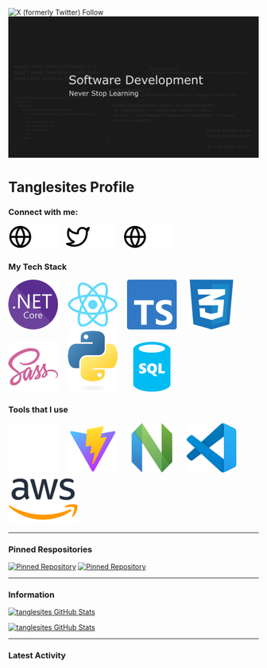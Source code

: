 ![X (formerly Twitter) Follow](https://img.shields.io/twitter/follow/tanglesite?style=for-the-badge&logo=Twitter&logoColor=%231D9BF0&label=%40Tanglesite&labelColor=%23000&color=%231D9BF0&cacheSeconds=3600)
&nbsp;&nbsp;&nbsp;&nbsp;
![Banner](./YouTubeBanner1.png)

# Tanglesites Profile

### Connect with me:

[![website](./icons/globe-light.svg)](https://github.com/tanglesites-git#gh-light-mode-only)
[![website](./icons/globe-dark.svg)](https://github.com/tanglesites-git#gh-dark-mode-only)
&nbsp;&nbsp;
[![website](./icons/twitter-light.svg)](https://twitter.com/tanglesite#gh-light-mode-only)
[![website](./icons/twitter-dark.svg)](https://twitter.com/tanglesite#gh-dark-mode-only)
&nbsp;&nbsp;
[![website](./icons/globe-light.svg)](https://www.linkedin.com/in/joseph-burton-96361b24a/#gh-light-mode-only)
[![website](./icons/linkedin-dark.svg)](https://www.linkedin.com/in/joseph-burton-96361b24a/#gh-dark-mode-only)

### My Tech Stack

![dotnet core icon](./icons/NET_Core_Logo.svg)&nbsp;&nbsp;&nbsp;&nbsp;
![dotnet core icon](./icons/react-2.svg)&nbsp;&nbsp;&nbsp;&nbsp;
![dotnet core icon](./icons/typescript-design-assets/ts-logo-128.svg)&nbsp;&nbsp;&nbsp;&nbsp;
![dotnet core icon](./icons/CSS3_logo_and_wordmark.svg)&nbsp;&nbsp;&nbsp;&nbsp;
![dotnet core icon](./icons/sass-1.svg)&nbsp;&nbsp;&nbsp;&nbsp;
![dotnet core icon](./icons/python-powered-w.svg)&nbsp;&nbsp;&nbsp;&nbsp;
![dotnet core icon](./icons/sql-database-generic-svgrepo-com.svg)&nbsp;&nbsp;&nbsp;&nbsp;

### Tools that I use

![dotnet core icon](./icons/github-mark-c791e9551fe4/github-mark/github-mark-white.svg)&nbsp;&nbsp;&nbsp;&nbsp;
![dotnet core icon](./icons/Vitejs-logo.svg)&nbsp;&nbsp;&nbsp;&nbsp;
![dotnet core icon](./icons/Neovim-mark.svg)&nbsp;&nbsp;&nbsp;&nbsp;
![dotnet core icon](./icons/visual-studio-code-icons/visual-studio-code-icons/vscode.svg)&nbsp;&nbsp;&nbsp;&nbsp;
![dotnet core icon](./icons/Amazon_Web_Services_Logo.svg)&nbsp;&nbsp;&nbsp;&nbsp;

---

### Pinned Respositories

[![Pinned Repository](https://github-readme-stats-rho-cyan-24.vercel.app/api/pin/?username=tanglesites-git&repo=DestinyViewer&theme=chartreuse-dark&hide_border=true)](https://github.com/anuraghazra/github-readme-stats)
[![Pinned Repository](https://github-readme-stats-rho-cyan-24.vercel.app/api/pin/?username=tanglesites-git&repo=BudgetApp&theme=chartreuse-dark&hide_border=true)](https://github.com/anuraghazra/github-readme-stats)

---

### Information

[![tanglesites GitHub Stats](https://github-readme-stats-rho-cyan-24.vercel.app/api?username=tanglesites-git&show_icons=true&hide_border=false&title_color=ff652f&rank_icon=github&custom_title=Tanglesites%20Stats&show=reviews,prs_merged,prs_merged_percentage&hide=stars&include_all_commits=true&icon_color=FFE400&bg_color=09131B&text_color=ffffff&border_color=0c1a25)](https://github.com/anuraghazra/github-readme-stats)

[![tanglesites GitHub Stats](https://github-readme-stats-rho-cyan-24.vercel.app/api/top-langs/?username=tanglesites-git&custom_title=Favorite%20Languages&title_color=ff652f&icon_color=FFE400&bg_color=09131B&text_color=ffffff&border_color=0c1a25&hide_border=true)](https://github.com/anuraghazra/github-readme-stats)

---

### Latest Activity

<!--START_SECTION:activity-->
